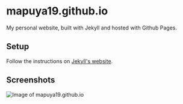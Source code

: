 # mapuya19.github.io
My personal website, built with Jekyll and hosted with Github Pages. 

## Setup
Follow the instructions on [Jekyll's website](https://jekyllrb.com/docs/installation/macos/).

## Screenshots
![Image of mapuya19.github.io](https://github.com/mapuya19/mapuya19.github.io/blob/master/mapuya19.github.io.png?raw=true)